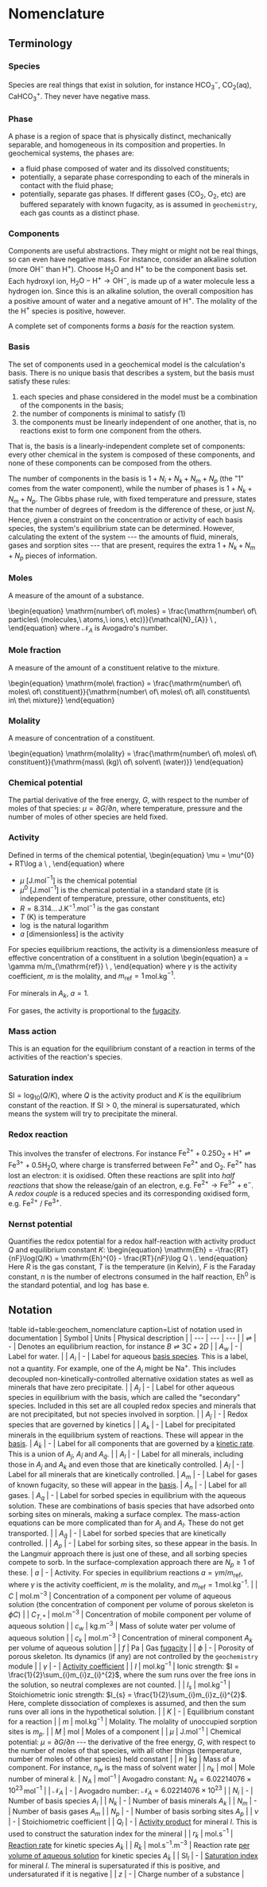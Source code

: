 # Nomenclature

## Terminology

### Species

Species are real things that exist in solution, for instance HCO$_{3}^{-}$, CO$_{2}$(aq), CaHCO$_{3}^{+}$.  They never have negative mass.

### Phase

A phase is a region of space that is physically distinct, mechanically separable, and homogeneous in its composition and properties.  In geochemical systems, the phases are:

- a fluid phase composed of water and its dissolved constituents;
- potentially, a separate phase corresponding to each of the minerals in contact with the fluid phase;
- potentially, separate gas phases.  If different gases (CO$_{2}$, O$_{2}$, etc) are buffered separately with known fugacity, as is assumed in `geochemistry`, each gas counts as a distinct phase.

### Components

Components are useful abstractions.  They might or might not be real things, so can even have negative mass.  For instance, consider an alkaline solution (more OH$^{-}$ than H$^{+}$).  Choose H$_{2}$O and H$^{+}$ to be the component basis set.  Each hydroxyl ion, $\mathrm{H}_{2}\mathrm{O} - \mathrm{H}^{+} \rightarrow \mathrm{OH}^{-}$, is made up of a water molecule less a hydrogen ion.  Since this is an alkaline solution, the overall composition has a positive amount of water and a negative amount of H$^{+}$.  The molality of the the H$^{+}$ species is positive, however.

A complete set of components forms a *basis* for the reaction system.

### Basis

The set of components used in a geochemical model is the calculation's basis.  There is no unique basis that describes a system, but the basis must satisfy these rules:

1. each species and phase considered in the model must be a combination of the components in the basis;
2. the number of components is minimal to satisfy (1)
3. the components must be linearly independent of one another, that is, no reactions exist to form one component from the others.

That is, the basis is a linearly-independent complete set of components: every other chemical in the system is composed of these components, and none of these components can be composed from the others.

The number of components in the basis is $1 + N_{i} + N_{k} + N_{m} + N_{p}$ (the "1" comes from the water component), while the number of phases is $1 + N_{k} + N_{m} + N_{p}$.  The Gibbs phase rule, with fixed temperature and pressure, states that the number of degrees of freedom is the difference of these, or just $N_{i}$.  Hence, given a constraint on the concentration or activity of each basis species, the system's equilibrium state can be determined.  However, calculating the extent of the system --- the amounts of fluid, minerals, gases and sorption sites --- that are present, requires the extra $1 + N_{k} + N_{m} + N_{p}$ pieces of information.

### Moles

A measure of the amount of a substance.

\begin{equation}
\mathrm{number\ of\ moles} = \frac{\mathrm{number\ of\ particles\ (molecules,\ atoms,\ ions,\ etc)}}{\mathcal{N}_{A}} \ ,
\end{equation}
where $\mathcal{N}_{A}$ is Avogadro's number.

### Mole fraction

A measure of the amount of a constituent relative to the mixture.

\begin{equation}
\mathrm{mole\ fraction} = \frac{\mathrm{number\ of\ moles\ of\ constituent}}{\mathrm{number\ of\ moles\ of\ all\ constituents\ in\ the\ mixture}}
\end{equation}

### Molality

A measure of concentration of a constituent.

\begin{equation}
\mathrm{molality} = \frac{\mathrm{number\ of\ moles\ of\ constituent}}{\mathrm{mass\ (kg)\ of\ solvent\ (water)}}
\end{equation}

### Chemical potential

The partial derivative of the free energy, $G$, with respect to the number of moles of that species: $\mu = \partial G/\partial n$, where temperature, pressure and the number of moles of other species are held fixed.

### Activity

Defined in terms of the chemical potential,
\begin{equation}
\mu = \mu^{0} + RT\log a \ ,
\end{equation}
where

- $\mu$ \[J.mol$^{-1}$\] is the chemical potential
- $\mu^{0}$ \[J.mol$^{-1}$\] is the chemical potential in a standard state (it is independent of temperature, pressure, other constituents, etc)
- $R = 8.314\ldots\,$J.K$^{-1}$.mol$^{-1}$ is the gas constant
- $T$ (K) is temperature
- $\log$ is the natural logarithm
- $a$ \[dimensionless\] is the activity

For species equilibrium reactions, the activity is a dimensionless measure of effective concentration of a constituent in a solution
\begin{equation}
a = \gamma m/m_{\mathrm{ref}} \ ,
\end{equation}
where $\gamma$ is the activity coefficient, $m$ is the molality, and $m_{\mathrm{ref}}=1\,$mol.kg$^{-1}$.

For minerals in $A_{k}$, $a=1$.

For gases, the activity is proportional to the [fugacity](fugacity.md).

### Mass action

This is an equation for the equilibrium constant of a reaction in terms of the activities of the reaction's species.

### Saturation index

$\mathrm{SI} = \log_{10}(Q/K)$, where $Q$ is the activity product and $K$ is the equilibrium constant of the reaction.  If $\mathrm{SI}>0$, the mineral is supersaturated, which means the system will try to precipitate the mineral.

### Redox reaction

This involves the transfer of electrons. For instance $\mathrm{Fe}^{2+} + 0.25\mathrm{O}_{2} + \mathrm{H}^{+} \rightleftharpoons \mathrm{Fe}^{3+} + 0.5\mathrm{H}_{2}\mathrm{O}$, where charge is transferred between $\mathrm{Fe}^{2+}$ and $\mathrm{O}_{2}$. $\mathrm{Fe}^{2+}$ has lost an electron: it is oxidised. Often these reactions are split into *half reactions* that show the release/gain of an electron, e.g. $\mathrm{Fe}^{2+} \rightarrow \mathrm{Fe}^{3+} + \mathrm{e}^{-}$. A *redox couple* is a reduced species and its corresponding oxidised form, e.g. $\mathrm{Fe}^{2+}$ / $\mathrm{Fe}^{3+}$.

### Nernst potential

Quantifies the redox potential for a redox half-reaction with activity product $Q$ and equilibrium constant $K$:
\begin{equation}
\mathrm{Eh} = -\frac{RT}{nF}\log(Q/K) = \mathrm{Eh}^{0} - \frac{RT}{nF}\log Q \ .
\end{equation}
Here $R$ is the gas constant, $T$ is the temperature (in Kelvin), $F$ is the Faraday constant, $n$ is the number of electrons consumed in the half reaction, Eh$^{0}$ is the standard potential, and $\log$ has base e.


## Notation

!table id=table:geochem_nomenclature caption=List of notation used in documentation
| Symbol | Units | Physical description |
| --- | --- | --- |
| $\rightleftharpoons$ | - | Denotes an equilibrium reaction, for instance $B \rightleftharpoons 3C + 2D$ |
| $A_{w}$ | - | Label for water. |
| $A_{i}$ | - | Label for aqueous [basis species](basis.md).  This is a label, not a quantity.  For example, one of the $A_{i}$ might be Na$^{+}$.  This includes decoupled non-kinetically-controlled alternative oxidation states as well as minerals that have zero precipitate. |
| $A_{j}$ | - | Label for other aqueous species in equilibrium with the basis, which are called the "secondary" species.  Included in this set are all coupled redox species and minerals that are not precipitated, but not species involved in sorption. |
| $A_{\bar{j}}$ | - | Redox species that are governed by kinetics |
| $A_{k}$ | - | Label for precipitated minerals in the equilibrium system of reactions.  These will appear in the [basis](basis.md).
| $A_{\bar{k}}$ | - | Label for all components that are governed by a [kinetic rate](theory/index.md).  This is a union of $A_{\bar{j}}$, $A_{\bar{l}}$ and $A_{\bar{q}}$. |
| $A_{l}$ | - | Label for all minerals, including those in $A_{j}$ and $A_{k}$ and even those that are kinetically controlled.
| $A_{\bar{l}}$ | - | Label for all minerals that are kinetically controlled.
| $A_{m}$ | - | Label for gases of known fugacity, so these will appear in the [basis](basis.md).
| $A_{n}$ | - | Label for all gases.
| $A_{q}$ | - | Label for sorbed species in equilibrium with the aqueous solution.  These are combinations of basis species that have adsorbed onto sorbing sites on minerals, making a surface complex.  The mass-action equations can be more complicated than for $A_{j}$ and $A_{l}$.  These do not get transported. |
| $A_{\bar{q}}$ | - | Label for sorbed species that are kinetically controlled. |
| $A_{p}$ | - | Label for sorbing sites, so these appear in the basis.  In the Langmuir approach there is just one of these, and all sorbing species compete to sorb.  In the surface-complexation approach there are $N_{p}\geq 1$ of these.
| $a$ | - | Activity.  For species in equilibrium reactions $a = \gamma m/m_{\mathrm{ref}}$, where $\gamma$ is the activity coefficient, $m$ is the molality, and $m_{\mathrm{ref}}=1\,$mol.kg$^{-1}$. |
| $C$ | mol.m$^{-3}$ | Concentration of a component per volume of aqueous solution (the concentration of component per volume of porous skeleton is $\phi C$) |
| $C_{T,\ast}$ | mol.m$^{-3}$ | Concentration of mobile component per volume of aqueous solution |
| $c_{w}$ | kg.m$^{-3}$ | Mass of solute water per volume of aqueous solution |
| $c_{k}$ | mol.m$^{-3}$ | Concentration of mineral component $A_{k}$ per volume of aqueous solution |
| $f$ | Pa | Gas [fugacity](fugacity.md) |
| $\phi$ | - | Porosity of porous skeleton.  Its dynamics (if any) are not controlled by the `geochemistry` module |
| $\gamma$ | - | [Activity coefficient](activity_coefficients.md) |
| $I$ | mol.kg$^{-1}$ | Ionic strength: $I = \frac{1}{2}\sum_{i}m_{i}z_{i}^{2}$, where the sum runs over the free ions in the solution, so neutral complexes are not counted. |
| $I_{s}$ | mol.kg$^{-1}$ | Stoichiometric ionic strength: $I_{s} = \frac{1}{2}\sum_{i}m_{i}z_{i}^{2}$.  Here, complete dissociation of complexes is assumed, and then the sum runs over all ions in the hypothetical solution. |
| $K$ | - | Equilibrium constant for a reaction |
| $m$ | mol.kg$^{-1}$ | Molality.  The molality of unoccupied sorption sites is $m_{p}$. |
| $M$ | mol | Moles of a component |
| $\mu$ | J.mol$^{-1}$ | Chemical potential: $\mu = \partial G/\partial n$ --- the derivative of the free energy, $G$, with respect to the number of moles of that species, with all other things (temperature, number of moles of other species) held constant |
| $n$ | kg | Mass of a component.  For instance, $n_{w}$ is the mass of solvent water |
| $n_{k}$ | mol | Mole number of mineral $k$.
| $N_{A}$ | mol$^{-1}$ | Avogadro constant: $N_{A} = 6.02214076\times 10^{23}\,$mol$^{-1}$ |
| $\mathcal{N}_{A}$ | - | Avogadro number: $\mathcal{N}_{A} = 6.02214076\times 10^{23}$ |
| $N_{i}$ | - | Number of basis species $A_{i}$ |
| $N_{k}$ | - | Number of basis minerals $A_{k}$ |
| $N_{m}$ | - | Number of basis gases $A_{m}$ |
| $N_{p}$ | - | Number of basis sorbing sites $A_{p}$ |
| $\nu$ | - | Stoichiometric coefficient |
| $Q_{l}$ | - | [Activity product](equilibrium.md) for mineral $l$.  This is used to construct the saturation index for the mineral |
| $r_{\bar{k}}$ | mol.s$^{-1}$ | [Reaction rate](theory/index.md) for kinetic species $A_{\bar{k}}$ |
| $R_{\bar{k}}$ | mol.s$^{-1}$.m$^{-3}$ | Reaction rate [per volume of aqueous solution](theory/index.md) for kinetic species $A_{\bar{k}}$ |
| SI$_{l}$ | - | [Saturation index](equilibrium.md) for mineral $l$.  The mineral is supersaturated if this is positive, and undersaturated if it is negative |
| $z$ | - | Charge number of a substance |

